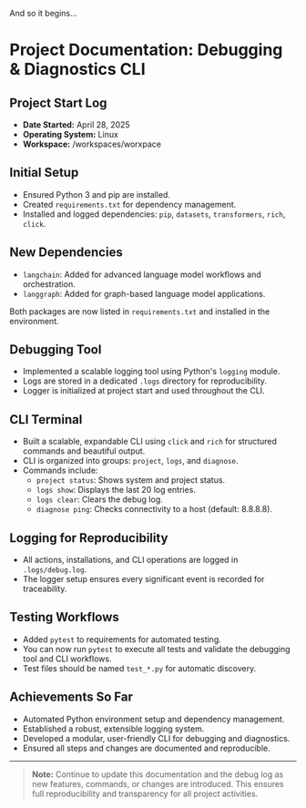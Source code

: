 And so it begins...

# Project Documentation: Debugging & Diagnostics CLI

## Project Start Log
- **Date Started:** April 28, 2025
- **Operating System:** Linux
- **Workspace:** /workspaces/worxpace

## Initial Setup
- Ensured Python 3 and pip are installed.
- Created `requirements.txt` for dependency management.
- Installed and logged dependencies: `pip`, `datasets`, `transformers`, `rich`, `click`.

## New Dependencies
- `langchain`: Added for advanced language model workflows and orchestration.
- `langgraph`: Added for graph-based language model applications.

Both packages are now listed in `requirements.txt` and installed in the environment.

## Debugging Tool
- Implemented a scalable logging tool using Python's `logging` module.
- Logs are stored in a dedicated `.logs` directory for reproducibility.
- Logger is initialized at project start and used throughout the CLI.

## CLI Terminal
- Built a scalable, expandable CLI using `click` and `rich` for structured commands and beautiful output.
- CLI is organized into groups: `project`, `logs`, and `diagnose`.
- Commands include:
  - `project status`: Shows system and project status.
  - `logs show`: Displays the last 20 log entries.
  - `logs clear`: Clears the debug log.
  - `diagnose ping`: Checks connectivity to a host (default: 8.8.8.8).

## Logging for Reproducibility
- All actions, installations, and CLI operations are logged in `.logs/debug.log`.
- The logger setup ensures every significant event is recorded for traceability.

## Testing Workflows
- Added `pytest` to requirements for automated testing.
- You can now run `pytest` to execute all tests and validate the debugging tool and CLI workflows.
- Test files should be named `test_*.py` for automatic discovery.

## Achievements So Far
- Automated Python environment setup and dependency management.
- Established a robust, extensible logging system.
- Developed a modular, user-friendly CLI for debugging and diagnostics.
- Ensured all steps and changes are documented and reproducible.

---

> **Note:** Continue to update this documentation and the debug log as new features, commands, or changes are introduced. This ensures full reproducibility and transparency for all project activities.